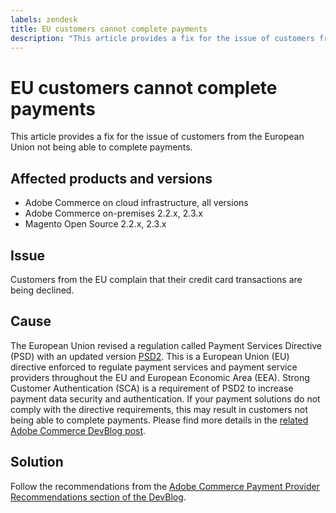```yaml
---
labels: zendesk
title: EU customers cannot complete payments
description: "This article provides a fix for the issue of customers from the European Union not being able to complete payments."
---
```


# EU customers cannot complete payments

This article provides a fix for the issue of customers from the European Union not being able to complete payments.

## Affected products and versions

* Adobe Commerce on cloud infrastructure, all versions
* Adobe Commerce on-premises 2.2.x, 2.3.x
* Magento Open Source 2.2.x, 2.3.x

## Issue

Customers from the EU complain that their credit card transactions are being declined.

## Cause

The European Union revised a regulation called Payment Services Directive (PSD) with an updated version [PSD2](https://ec.europa.eu/info/law/payment-services-psd-2-directive-eu-2015-2366_en). This is a European Union (EU) directive enforced to regulate payment services and payment service providers throughout the EU and European Economic Area (EEA). Strong Customer Authentication (SCA) is a requirement of PSD2 to increase payment data security and authentication. If your payment solutions do not comply with the directive requirements, this may result in customers not being able to complete payments. Please find more details in the [related Adobe Commerce DevBlog post](https://community.magento.com/t5/Magento-DevBlog/3D-Secure-2-0-changes/ba-p/136460).

## Solution

Follow the recommendations from the [Adobe Commerce Payment Provider Recommendations section of the DevBlog](https://community.magento.com/t5/Magento-DevBlog/3D-Secure-2-0-changes/ba-p/136460#recommendations).